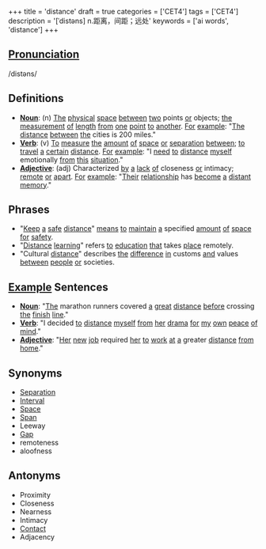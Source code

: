 +++
title = 'distance'
draft = true
categories = ['CET4']
tags = ['CET4']
description = '[ˈdistəns] n.距离，间距；远处'
keywords = ['ai words', 'distance']
+++

## [Pronunciation](/en/post/pronunciation/)
/distəns/

## Definitions
- **[Noun](/en/post/noun/)**: (n) [The](/en/post/the/) [physical](/en/post/physical/) [space](/en/post/space/) [between](/en/post/between/) [two](/en/post/two/) points [or](/en/post/or/) objects; [the](/en/post/the/) [measurement](/en/post/measurement/) [of](/en/post/of/) [length](/en/post/length/) [from](/en/post/from/) [one](/en/post/one/) [point](/en/post/point/) [to](/en/post/to/) [another](/en/post/another/). [For](/en/post/for/) [example](/en/post/example/): "[The](/en/post/the/) [distance](/en/post/distance/) [between](/en/post/between/) [the](/en/post/the/) cities is 200 miles."
- **[Verb](/en/post/verb/)**: (v) [To](/en/post/to/) [measure](/en/post/measure/) [the](/en/post/the/) [amount](/en/post/amount/) [of](/en/post/of/) [space](/en/post/space/) [or](/en/post/or/) [separation](/en/post/separation/) [between](/en/post/between/); [to](/en/post/to/) [travel](/en/post/travel/) [a](/en/post/a/) [certain](/en/post/certain/) [distance](/en/post/distance/). [For](/en/post/for/) [example](/en/post/example/): "I [need](/en/post/need/) [to](/en/post/to/) [distance](/en/post/distance/) [myself](/en/post/myself/) emotionally [from](/en/post/from/) [this](/en/post/this/) [situation](/en/post/situation/)."
- **[Adjective](/en/post/adjective/)**: (adj) Characterized [by](/en/post/by/) [a](/en/post/a/) [lack](/en/post/lack/) [of](/en/post/of/) closeness [or](/en/post/or/) intimacy; [remote](/en/post/remote/) [or](/en/post/or/) [apart](/en/post/apart/). [For](/en/post/for/) [example](/en/post/example/): "[Their](/en/post/their/) [relationship](/en/post/relationship/) has [become](/en/post/become/) [a](/en/post/a/) [distant](/en/post/distant/) [memory](/en/post/memory/)."

## Phrases
- "[Keep](/en/post/keep/) [a](/en/post/a/) [safe](/en/post/safe/) [distance](/en/post/distance/)" [means](/en/post/means/) [to](/en/post/to/) [maintain](/en/post/maintain/) [a](/en/post/a/) specified [amount](/en/post/amount/) [of](/en/post/of/) [space](/en/post/space/) [for](/en/post/for/) [safety](/en/post/safety/).
- "[Distance](/en/post/distance/) [learning](/en/post/learning/)" refers [to](/en/post/to/) [education](/en/post/education/) [that](/en/post/that/) takes [place](/en/post/place/) remotely.
- "Cultural [distance](/en/post/distance/)" describes [the](/en/post/the/) [difference](/en/post/difference/) [in](/en/post/in/) customs [and](/en/post/and/) values [between](/en/post/between/) [people](/en/post/people/) [or](/en/post/or/) societies.

## [Example](/en/post/example/) Sentences
- **[Noun](/en/post/noun/)**: "[The](/en/post/the/) marathon runners covered [a](/en/post/a/) [great](/en/post/great/) [distance](/en/post/distance/) [before](/en/post/before/) crossing [the](/en/post/the/) [finish](/en/post/finish/) [line](/en/post/line/)."
- **[Verb](/en/post/verb/)**: "I decided [to](/en/post/to/) [distance](/en/post/distance/) [myself](/en/post/myself/) [from](/en/post/from/) [her](/en/post/her/) [drama](/en/post/drama/) [for](/en/post/for/) [my](/en/post/my/) [own](/en/post/own/) [peace](/en/post/peace/) [of](/en/post/of/) [mind](/en/post/mind/)."
- **[Adjective](/en/post/adjective/)**: "[Her](/en/post/her/) [new](/en/post/new/) [job](/en/post/job/) required [her](/en/post/her/) [to](/en/post/to/) [work](/en/post/work/) [at](/en/post/at/) [a](/en/post/a/) greater [distance](/en/post/distance/) [from](/en/post/from/) [home](/en/post/home/)."

## Synonyms
- [Separation](/en/post/separation/)
- [Interval](/en/post/interval/)
- [Space](/en/post/space/)
- [Span](/en/post/span/)
- Leeway
- [Gap](/en/post/gap/)
- remoteness
- aloofness

## Antonyms
- Proximity
- Closeness
- Nearness
- Intimacy
- [Contact](/en/post/contact/)
- Adjacency
